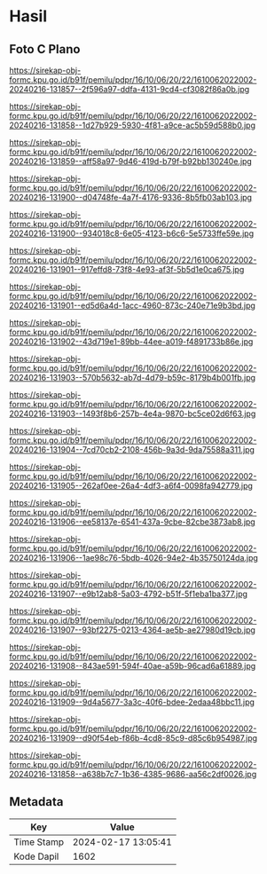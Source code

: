 # Hasil

## Foto C Plano

https://sirekap-obj-formc.kpu.go.id/b91f/pemilu/pdpr/16/10/06/20/22/1610062022002-20240216-131857--2f596a97-ddfa-4131-9cd4-cf3082f86a0b.jpg

https://sirekap-obj-formc.kpu.go.id/b91f/pemilu/pdpr/16/10/06/20/22/1610062022002-20240216-131858--1d27b929-5930-4f81-a9ce-ac5b59d588b0.jpg

https://sirekap-obj-formc.kpu.go.id/b91f/pemilu/pdpr/16/10/06/20/22/1610062022002-20240216-131859--aff58a97-9d46-419d-b79f-b92bb130240e.jpg

https://sirekap-obj-formc.kpu.go.id/b91f/pemilu/pdpr/16/10/06/20/22/1610062022002-20240216-131900--d04748fe-4a7f-4176-9336-8b5fb03ab103.jpg

https://sirekap-obj-formc.kpu.go.id/b91f/pemilu/pdpr/16/10/06/20/22/1610062022002-20240216-131900--934018c8-6e05-4123-b6c6-5e5733ffe59e.jpg

https://sirekap-obj-formc.kpu.go.id/b91f/pemilu/pdpr/16/10/06/20/22/1610062022002-20240216-131901--917effd8-73f8-4e93-af3f-5b5d1e0ca675.jpg

https://sirekap-obj-formc.kpu.go.id/b91f/pemilu/pdpr/16/10/06/20/22/1610062022002-20240216-131901--ed5d6a4d-1acc-4960-873c-240e71e9b3bd.jpg

https://sirekap-obj-formc.kpu.go.id/b91f/pemilu/pdpr/16/10/06/20/22/1610062022002-20240216-131902--43d719e1-89bb-44ee-a019-f4891733b86e.jpg

https://sirekap-obj-formc.kpu.go.id/b91f/pemilu/pdpr/16/10/06/20/22/1610062022002-20240216-131903--570b5632-ab7d-4d79-b59c-8179b4b001fb.jpg

https://sirekap-obj-formc.kpu.go.id/b91f/pemilu/pdpr/16/10/06/20/22/1610062022002-20240216-131903--1493f8b6-257b-4e4a-9870-bc5ce02d6f63.jpg

https://sirekap-obj-formc.kpu.go.id/b91f/pemilu/pdpr/16/10/06/20/22/1610062022002-20240216-131904--7cd70cb2-2108-456b-9a3d-9da75588a311.jpg

https://sirekap-obj-formc.kpu.go.id/b91f/pemilu/pdpr/16/10/06/20/22/1610062022002-20240216-131905--262af0ee-26a4-4df3-a6f4-0098fa942779.jpg

https://sirekap-obj-formc.kpu.go.id/b91f/pemilu/pdpr/16/10/06/20/22/1610062022002-20240216-131906--ee58137e-6541-437a-9cbe-82cbe3873ab8.jpg

https://sirekap-obj-formc.kpu.go.id/b91f/pemilu/pdpr/16/10/06/20/22/1610062022002-20240216-131906--1ae98c76-5bdb-4026-94e2-4b35750124da.jpg

https://sirekap-obj-formc.kpu.go.id/b91f/pemilu/pdpr/16/10/06/20/22/1610062022002-20240216-131907--e9b12ab8-5a03-4792-b51f-5f1eba1ba377.jpg

https://sirekap-obj-formc.kpu.go.id/b91f/pemilu/pdpr/16/10/06/20/22/1610062022002-20240216-131907--93bf2275-0213-4364-ae5b-ae27980d19cb.jpg

https://sirekap-obj-formc.kpu.go.id/b91f/pemilu/pdpr/16/10/06/20/22/1610062022002-20240216-131908--843ae591-594f-40ae-a59b-96cad6a61889.jpg

https://sirekap-obj-formc.kpu.go.id/b91f/pemilu/pdpr/16/10/06/20/22/1610062022002-20240216-131909--9d4a5677-3a3c-40f6-bdee-2edaa48bbc11.jpg

https://sirekap-obj-formc.kpu.go.id/b91f/pemilu/pdpr/16/10/06/20/22/1610062022002-20240216-131909--d90f54eb-f86b-4cd8-85c9-d85c6b954987.jpg

https://sirekap-obj-formc.kpu.go.id/b91f/pemilu/pdpr/16/10/06/20/22/1610062022002-20240216-131858--a638b7c7-1b36-4385-9686-aa56c2df0026.jpg


## Metadata

| Key        | Value               |
| ---------- | ------------------- |
| Time Stamp | 2024-02-17 13:05:41 |
| Kode Dapil | 1602                |



